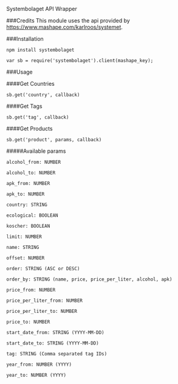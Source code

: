 Systembolaget API Wrapper

###Credits
This module uses the api provided by https://www.mashape.com/karlroos/systemet.

###Installation
```
npm install systembolaget
```
```
var sb = require('systembolaget').client(mashape_key);
```

###Usage

####Get Countries
```
sb.get('country', callback)
```

####Get Tags
```
sb.get('tag', callback)
```

####Get Products
```
sb.get('product', params, callback)
```

#####Available params
```
alcohol_from: NUMBER

alcohol_to: NUMBER

apk_from: NUMBER

apk_to: NUMBER

country: STRING

ecological: BOOLEAN

koscher: BOOLEAN

limit: NUMBER

name: STRING

offset: NUMBER

order: STRING (ASC or DESC)

order_by: STRING (name, price, price_per_liter, alcohol, apk)

price_from: NUMBER

price_per_liter_from: NUMBER

price_per_liter_to: NUMBER

price_to: NUMBER

start_date_from: STRING (YYYY-MM-DD)

start_date_to: STRING (YYYY-MM-DD)

tag: STRING (Comma separated tag IDs)

year_from: NUMBER (YYYY)

year_to: NUMBER (YYYY)
```